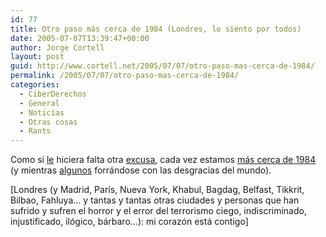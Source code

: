```yaml
---
id: 77
title: Otro paso más cerca de 1984 (Londres, lo siento por todos)
date: 2005-07-07T13:39:47+00:00
author: Jorge Cortell
layout: post
guid: http://www.cortell.net/2005/07/07/otro-paso-mas-cerca-de-1984/
permalink: /2005/07/07/otro-paso-mas-cerca-de-1984/
categories:
  - CiberDerechos
  - General
  - Noticias
  - Otras cosas
  - Rants
---
```

Como si [le](http://www.thetruthaboutgeorge.com/) hiciera falta otra [excusa](http://news.bbc.co.uk/1/hi/uk/4659093.stm), cada vez estamos [más cerca de 1984](http://www.cortell.net/2005/06/29/con-la-excusa-de-la-seguridad-todos-desnudos-en-eeuu/) (y mientras [algunos](http://www.gregpalast.com/bff-dvd.htm) forrándose con las desgracias del mundo).

[Londres (y Madrid, Parí­s, Nueva York, Khabul, Bagdag, Belfast, Tikkrit, Bilbao, Fahluya&#8230; y tantas y tantas otras ciudades y personas que han sufrido y sufren el horror y el error del terrorismo ciego, indiscriminado, injustificado, ilógico, bárbaro&#8230;): mi corazón está contigo]